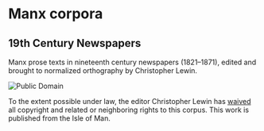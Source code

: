 # Manx corpora

## 19th Century Newspapers

Manx prose texts in nineteenth century newspapers (1821–1871), edited
and brought to normalized orthography by Christopher Lewin.

![Public Domain](https://licensebuttons.net/p/zero/1.0/88x31.png)

To the extent possible under law, the editor Christopher Lewin
has [waived](https://creativecommons.org/publicdomain/zero/1.0/deed)
all copyright and related or neighboring rights to this corpus.
This work is published from the Isle of Man.
